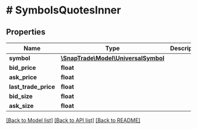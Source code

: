 # # SymbolsQuotesInner

## Properties

Name | Type | Description | Notes
------------ | ------------- | ------------- | -------------
**symbol** | [**\SnapTrade\Model\UniversalSymbol**](UniversalSymbol.md) |  | [optional]
**bid_price** | **float** |  | [optional]
**ask_price** | **float** |  | [optional]
**last_trade_price** | **float** |  | [optional]
**bid_size** | **float** |  | [optional]
**ask_size** | **float** |  | [optional]

[[Back to Model list]](../../README.md#models) [[Back to API list]](../../README.md#endpoints) [[Back to README]](../../README.md)
